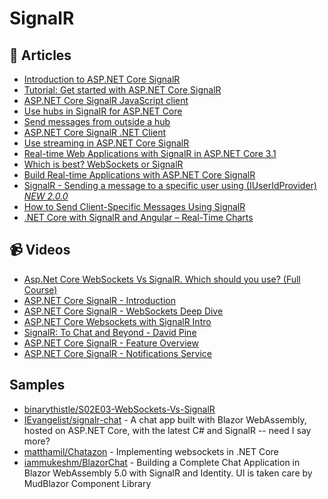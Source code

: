 # SignalR

## 📝 Articles
- [Introduction to ASP.NET Core SignalR](https://docs.microsoft.com/en-us/aspnet/core/signalr/introduction)
- [Tutorial: Get started with ASP.NET Core SignalR](https://docs.microsoft.com/en-us/aspnet/core/tutorials/signalr?view=aspnetcore-5.0&tabs=visual-studio)
- [ASP.NET Core SignalR JavaScript client](https://docs.microsoft.com/en-us/aspnet/core/signalr/javascript-client)
- [Use hubs in SignalR for ASP.NET Core](https://docs.microsoft.com/en-us/aspnet/core/signalr/hubs)
- [Send messages from outside a hub](https://docs.microsoft.com/en-us/aspnet/core/signalr/hubcontext)
- [ASP.NET Core SignalR .NET Client](https://docs.microsoft.com/en-us/aspnet/core/signalr/dotnet-client)
- [Use streaming in ASP.NET Core SignalR](https://docs.microsoft.com/en-us/aspnet/core/signalr/streaming)
- [Real-time Web Applications with SignalR in ASP.NET Core 3.1](https://procodeguide.com/programming/real-time-web-with-signalr-in-aspnet-core/)
- [Which is best? WebSockets or SignalR](https://dotnetplaybook.com/which-is-best-websockets-or-signalr/)
- [Build Real-time Applications with ASP.NET Core SignalR](https://www.codemag.com/article/1807061/Build-Real-time-Applications-with-ASP.NET-Core-SignalR)
- [SignalR - Sending a message to a specific user using (IUserIdProvider) *NEW 2.0.0*](https://stackoverflow.com/questions/19522103/signalr-sending-a-message-to-a-specific-user-using-iuseridprovider-new-2-0)
- [How to Send Client-Specific Messages Using SignalR](https://code-maze.com/how-to-send-client-specific-messages-using-signalr/)
- [.NET Core with SignalR and Angular – Real-Time Charts](https://code-maze.com/netcore-signalr-angular-realtime-charts/)

## 📹 Videos
- [Asp.Net Core WebSockets Vs SignalR. Which should you use? (Full Course)](https://www.youtube.com/watch?v=ycVgXe6v1VQ)
- [ASP.NET Core SignalR - Introduction](https://www.youtube.com/watch?v=OwiOvNwc7qc)
- [ASP.NET Core SignalR - WebSockets Deep Dive](https://www.youtube.com/watch?v=6W5gmRgmbuc)
- [ASP.NET Core Websockets with SignalR Intro](https://www.youtube.com/watch?v=Fr4rWZIDdzs)
- [SignalR: To Chat and Beyond - David Pine](https://www.youtube.com/watch?v=i3RXbOY6-0I)
- [ASP.NET Core SignalR - Feature Overview](https://www.youtube.com/watch?v=q5ZHAUUAlQE)
- [ASP.NET Core SignalR - Notifications Service](https://www.youtube.com/watch?v=ccwFiOWN8n0)

## Samples
- [binarythistle/S02E03-WebSockets-Vs-SignalR](https://github.com/binarythistle/S02E03-WebSockets-Vs-SignalR)
- [IEvangelist/signalr-chat](https://github.com/IEvangelist/signalr-chat) - A chat app built with Blazor WebAssembly, hosted on ASP.NET Core, with the latest C# and SignalR -- need I say more?
- [matthamil/Chatazon](https://github.com/matthamil/Chatazon) - Implementing websockets in .NET Core
- [iammukeshm/BlazorChat](https://github.com/iammukeshm/BlazorChat) - Building a Complete Chat Application in Blazor WebAssembly 5.0 with SignalR and Identity. UI is taken care by MudBlazor Component Library
